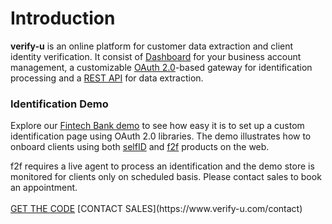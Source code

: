 # Introduction

**verify-u** is an online platform for customer data extraction and client identity verification.
It consist of [Dashboard](https://app.verify-u.com) for your business account management, a customizable [OAuth 2.0](https://oauth.net/2/)-based gateway for identification processing and a [REST API](https://en.wikipedia.org/wiki/Representational_state_transfer) for data extraction. 

### Identification Demo <a name="identification-demo"></a>

Explore our [Fintech Bank demo](http://demo.verify-u.com/) to see how easy it is to set up a custom identification page using OAuth 2.0 libraries. The demo illustrates how to onboard clients using both [selfID](https://www.verify-u.com/verify-u-selfid) and [f2f](https://www.verify-u.com/verify-u-f2f) products on the web. 

<div class="alert">
    f2f requires a live agent to process an identification and the demo store is monitored for clients only on scheduled basis. Please contact sales to book an appointment.
</div>

<br>
<a class="button mr-4" href="https://github.com/verify-U-GmbH/demo-store">GET THE CODE</a> [CONTACT SALES](https://www.verify-u.com/contact)

<!-- selfID is an automatic identification is a fully automated identification flow used to identify a physical person.
It consists of three steps:

- Identification document upload (passport, driver's license, ID card) for picture and data extraction
- Face detection for identification document photo comparison
- Liveness detection for confirmation of client's presence

This method of identification is best used for onboarding scenarios where simplified due diligence
can be used. -->

